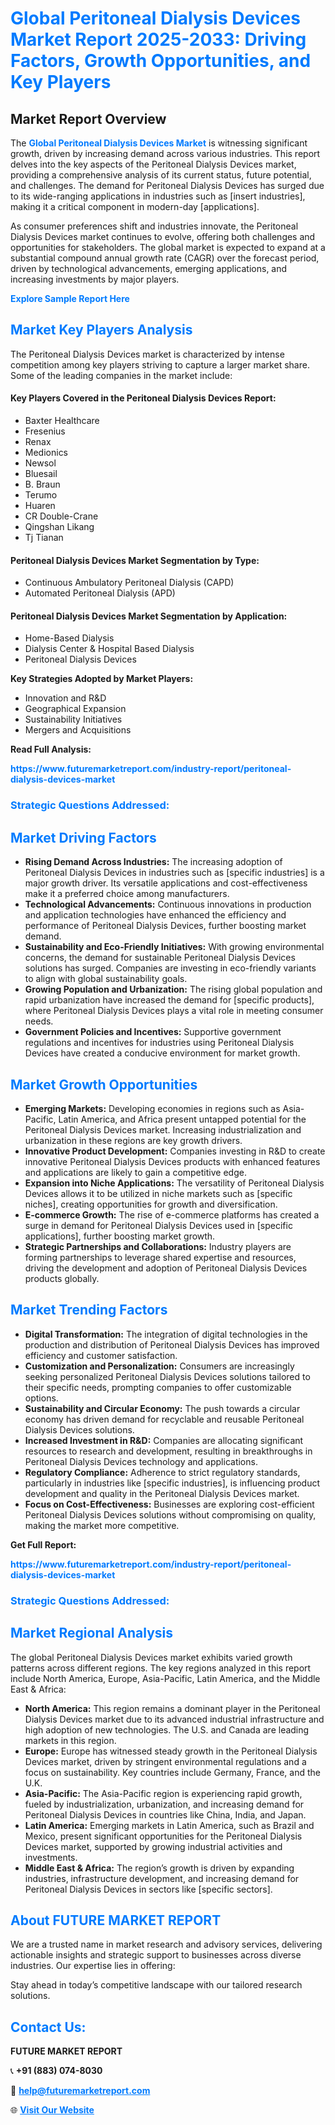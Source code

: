 <h1 style="color: #007BFF;">Global Peritoneal Dialysis Devices Market Report 2025-2033: Driving Factors, Growth Opportunities, and Key Players</h1>

<section id="overview">
<h2>Market Report Overview</h2>
<p>The <a href="https://www.futuremarketreport.com/industry-report/peritoneal-dialysis-devices-market" style="color: #007BFF; text-decoration: none;"><strong>Global Peritoneal Dialysis Devices Market</strong></a> is witnessing significant growth, driven by increasing demand across various industries. This report delves into the key aspects of the Peritoneal Dialysis Devices market, providing a comprehensive analysis of its current status, future potential, and challenges. The demand for Peritoneal Dialysis Devices has surged due to its wide-ranging applications in industries such as [insert industries], making it a critical component in modern-day [applications].</p>
<p>As consumer preferences shift and industries innovate, the Peritoneal Dialysis Devices market continues to evolve, offering both challenges and opportunities for stakeholders. The global market is expected to expand at a substantial compound annual growth rate (CAGR) over the forecast period, driven by technological advancements, emerging applications, and increasing investments by major players.</p>
</section>

<section id="overview">
<p><a href="https://www.futuremarketreport.com/request-sample/reportId=119773" style="color: #007BFF; text-decoration: none;"><strong>Explore Sample Report Here</strong></a></p>
</section>

<section id="key-players">
<h2 style="color: #007BFF;">Market Key Players Analysis</h2>
<p>The Peritoneal Dialysis Devices market is characterized by intense competition among key players striving to capture a larger market share. Some of the leading companies in the market include:</p>
<h4>Key Players Covered in the Peritoneal Dialysis Devices Report:</h4>
<ul><li>Baxter Healthcare</li><li>Fresenius</li><li>Renax</li><li>Medionics</li><li>Newsol</li><li>Bluesail</li><li>B. Braun</li><li>Terumo</li><li>Huaren</li><li>CR Double-Crane</li><li>Qingshan Likang</li><li>Tj Tianan</li></ul>
<h4>Peritoneal Dialysis Devices Market Segmentation by Type:</h4>
<ul><li>Continuous Ambulatory Peritoneal Dialysis (CAPD)</li><li>Automated Peritoneal Dialysis (APD)</li></ul>

<h4>Peritoneal Dialysis Devices Market Segmentation by Application:</h4>
<ul><li>Home-Based Dialysis</li><li>Dialysis Center &amp; Hospital Based Dialysis</li><li>Peritoneal Dialysis Devices</li></ul>
<p><strong>Key Strategies Adopted by Market Players:</strong></p>
<ul>
<li>Innovation and R&D</li>
<li>Geographical Expansion</li>
<li>Sustainability Initiatives</li>
<li>Mergers and Acquisitions</li>
</ul>
</section>

<section>
<p><strong>Read Full Analysis: </strong></p><a href="https://www.futuremarketreport.com/industry-report/peritoneal-dialysis-devices-market" style="color: #007BFF; text-decoration: none;"><strong>https://www.futuremarketreport.com/industry-report/peritoneal-dialysis-devices-market</strong></a>
<h3 style="color: #007BFF;">Strategic Questions Addressed:</h3>
</section>

<section id="driving-factors">
<h2 style="color: #007BFF;">Market Driving Factors</h2>
<ul>
<li><strong>Rising Demand Across Industries:</strong> The increasing adoption of Peritoneal Dialysis Devices in industries such as [specific industries] is a major growth driver. Its versatile applications and cost-effectiveness make it a preferred choice among manufacturers.</li>
<li><strong>Technological Advancements:</strong> Continuous innovations in production and application technologies have enhanced the efficiency and performance of Peritoneal Dialysis Devices, further boosting market demand.</li>
<li><strong>Sustainability and Eco-Friendly Initiatives:</strong> With growing environmental concerns, the demand for sustainable Peritoneal Dialysis Devices solutions has surged. Companies are investing in eco-friendly variants to align with global sustainability goals.</li>
<li><strong>Growing Population and Urbanization:</strong> The rising global population and rapid urbanization have increased the demand for [specific products], where Peritoneal Dialysis Devices plays a vital role in meeting consumer needs.</li>
<li><strong>Government Policies and Incentives:</strong> Supportive government regulations and incentives for industries using Peritoneal Dialysis Devices have created a conducive environment for market growth.</li>
</ul>
</section>

<section id="growth-opportunities">
<h2 style="color: #007BFF;">Market Growth Opportunities</h2>
<ul>
<li><strong>Emerging Markets:</strong> Developing economies in regions such as Asia-Pacific, Latin America, and Africa present untapped potential for the Peritoneal Dialysis Devices market. Increasing industrialization and urbanization in these regions are key growth drivers.</li>
<li><strong>Innovative Product Development:</strong> Companies investing in R&D to create innovative Peritoneal Dialysis Devices products with enhanced features and applications are likely to gain a competitive edge.</li>
<li><strong>Expansion into Niche Applications:</strong> The versatility of Peritoneal Dialysis Devices allows it to be utilized in niche markets such as [specific niches], creating opportunities for growth and diversification.</li>
<li><strong>E-commerce Growth:</strong> The rise of e-commerce platforms has created a surge in demand for Peritoneal Dialysis Devices used in [specific applications], further boosting market growth.</li>
<li><strong>Strategic Partnerships and Collaborations:</strong> Industry players are forming partnerships to leverage shared expertise and resources, driving the development and adoption of Peritoneal Dialysis Devices products globally.</li>
</ul>
</section>

<section id="trending-factors">
<h2 style="color: #007BFF;">Market Trending Factors</h2>
<ul>
<li><strong>Digital Transformation:</strong> The integration of digital technologies in the production and distribution of Peritoneal Dialysis Devices has improved efficiency and customer satisfaction.</li>
<li><strong>Customization and Personalization:</strong> Consumers are increasingly seeking personalized Peritoneal Dialysis Devices solutions tailored to their specific needs, prompting companies to offer customizable options.</li>
<li><strong>Sustainability and Circular Economy:</strong> The push towards a circular economy has driven demand for recyclable and reusable Peritoneal Dialysis Devices solutions.</li>
<li><strong>Increased Investment in R&D:</strong> Companies are allocating significant resources to research and development, resulting in breakthroughs in Peritoneal Dialysis Devices technology and applications.</li>
<li><strong>Regulatory Compliance:</strong> Adherence to strict regulatory standards, particularly in industries like [specific industries], is influencing product development and quality in the Peritoneal Dialysis Devices market.</li>
<li><strong>Focus on Cost-Effectiveness:</strong> Businesses are exploring cost-efficient Peritoneal Dialysis Devices solutions without compromising on quality, making the market more competitive.</li>
</ul>
</section>

<section>
<p><strong>Get Full Report: </strong></p><a href="https://www.futuremarketreport.com/industry-report/peritoneal-dialysis-devices-market" style="color: #007BFF; text-decoration: none;"><strong>https://www.futuremarketreport.com/industry-report/peritoneal-dialysis-devices-market</strong></a>
<h3 style="color: #007BFF;">Strategic Questions Addressed:</h3>
</section>


<section id="regional-analysis">
<h2 style="color: #007BFF;">Market Regional Analysis</h2>
<p>The global Peritoneal Dialysis Devices market exhibits varied growth patterns across different regions. The key regions analyzed in this report include North America, Europe, Asia-Pacific, Latin America, and the Middle East & Africa:</p>
<ul>
<li><strong>North America:</strong> This region remains a dominant player in the Peritoneal Dialysis Devices market due to its advanced industrial infrastructure and high adoption of new technologies. The U.S. and Canada are leading markets in this region.</li>
<li><strong>Europe:</strong> Europe has witnessed steady growth in the Peritoneal Dialysis Devices market, driven by stringent environmental regulations and a focus on sustainability. Key countries include Germany, France, and the U.K.</li>
<li><strong>Asia-Pacific:</strong> The Asia-Pacific region is experiencing rapid growth, fueled by industrialization, urbanization, and increasing demand for Peritoneal Dialysis Devices in countries like China, India, and Japan.</li>
<li><strong>Latin America:</strong> Emerging markets in Latin America, such as Brazil and Mexico, present significant opportunities for the Peritoneal Dialysis Devices market, supported by growing industrial activities and investments.</li>
<li><strong>Middle East & Africa:</strong> The region’s growth is driven by expanding industries, infrastructure development, and increasing demand for Peritoneal Dialysis Devices in sectors like [specific sectors].</li>
</ul>
</section>

<footer>
<h2 style="color: #007BFF;">About FUTURE MARKET REPORT</h2>
<p>We are a trusted name in market research and advisory services, delivering actionable insights and strategic support to businesses across diverse industries. Our expertise lies in offering:</p>

<p>Stay ahead in today’s competitive landscape with our tailored research solutions.</p>

<h2 style="color: #007BFF;">Contact Us:</h2>
<p><strong>FUTURE MARKET REPORT</strong></p>
<p>📞 <strong>+91 (883) 074-8030</strong></p>
<p>📧 <strong><a href="mailto:help@futuremarketreport.com" style="color: #007BFF;">help@futuremarketreport.com</a></strong></p>
<p>🌐 <strong><a href="https://www.futuremarketreport.com/" style="color: #007BFF;">Visit Our Website</a></strong></p>
</footer>